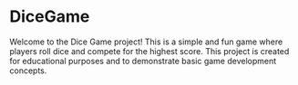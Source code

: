 # DiceGame
Welcome to the Dice Game project! This is a simple and fun game where players roll dice and compete for the highest score. This project is created for educational purposes and to demonstrate basic game development concepts.
